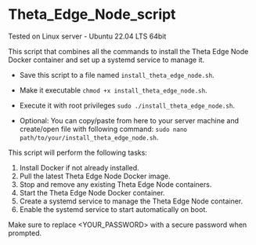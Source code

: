 # Theta_Edge_Node_script

Tested on Linux server - Ubuntu 22.04 LTS 64bit

This script that combines all the commands to install the Theta Edge Node Docker container and set up a systemd service to manage it.

* Save this script to a file named `install_theta_edge_node.sh`.
* Make it executable `chmod +x install_theta_edge_node.sh`.
* Execute it with root privileges `sudo ./install_theta_edge_node.sh`.

* Optional: You can copy/paste from here to your server machine and create/open file with following command: `sudo nano path/to/your/install_theta_edge_node.sh`.

This script will perform the following tasks:

1. Install Docker if not already installed.
2. Pull the latest Theta Edge Node Docker image.
3. Stop and remove any existing Theta Edge Node containers.
4. Start the Theta Edge Node Docker container.
5. Create a systemd service to manage the Theta Edge Node container.
6. Enable the systemd service to start automatically on boot.

Make sure to replace <YOUR_PASSWORD> with a secure password when prompted.
